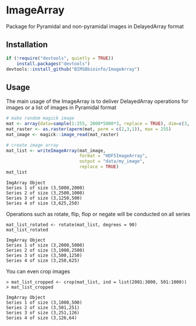 # ImageArray

Package for Pyramidal and non-pyramidal images in DelayedArray format 

## Installation

``` r
if (!require("devtools", quietly = TRUE))
    install.packages("devtools")
devtools::install_github("BIMSBbioinfo/ImageArray")
```

## Usage

The main usage of the ImageArray is to deliver DelayedArray operations for images or a list of images in Pyramidal format 

``` r
# make random magick image
mat <- array(data=sample(1:255, 2000*5000*3, replace = TRUE), dim=c(3, 2000, 5000))
mat_raster <- as.raster(aperm(mat, perm = c(2,3,1)), max = 255)
mat_image <- magick::image_read(mat_raster)

# create image array
mat_list <- writeImageArray(mat_image, 
                            format = "HDF5ImageArray", 
                            output = "data/my_image", 
                            replace = TRUE)
mat_list
```

```
ImgArray Object 
Series 1 of size (3,5000,2000) 
Series 2 of size (3,2500,1000) 
Series 3 of size (3,1250,500) 
Series 4 of size (3,625,250)
```

Operations such as rotate, flip, flop or negate will be conducted on all series

```
mat_list_rotated <- rotate(mat_list, degrees = 90)
mat_list_rotated
```

```
ImgArray Object 
Series 1 of size (3,2000,5000) 
Series 2 of size (3,1000,2500) 
Series 3 of size (3,500,1250) 
Series 4 of size (3,250,625) 
```

You can even crop images

```
> mat_list_cropped <- crop(mat_list, ind = list(2001:3000, 501:1000))
> mat_list_cropped
```

```
ImgArray Object 
Series 1 of size (3,1000,500) 
Series 2 of size (3,501,251) 
Series 3 of size (3,251,126) 
Series 4 of size (3,126,64)
```